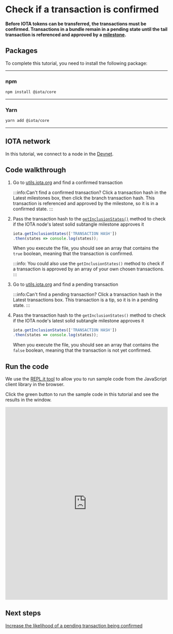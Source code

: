 # Check if a transaction is confirmed

**Before IOTA tokens can be transferred, the transactions must be confirmed. Transactions in a bundle remain in a pending state until the tail transaction is referenced and approved by a [milestone](root://getting-started/1.1/the-tangle/the-coordinator.md).**

## Packages

To complete this tutorial, you need to install the following package:

--------------------
### npm
```bash
npm install @iota/core
```
---
### Yarn
```bash
yarn add @iota/core
```
--------------------

## IOTA network

In this tutorial, we connect to a node in the [Devnet](root://getting-started/1.1/networks/overview.md).

## Code walkthrough

1. Go to [utils.iota.org](https://utils.iota.org/) and find a confirmed transaction

    :::info:Can't find a confirmed transaction?
    Click a transaction hash in the Latest milestones box, then click the branch transaction hash. This transaction is referenced and approved by the milestone, so it is in a confirmed state.
    :::

2. Pass the transaction hash to the [`getInclusionStates()`](https://github.com/iotaledger/iota.js/tree/next/packages/core#module_core.getInclusionStates) method to check if the IOTA node's latest solid subtangle milestone approves it

    ```js
   iota.getInclusionStates(['TRANSACTION HASH'])
    .then(states => console.log(states));
    ```

    When you execute the file, you should see an array that contains the `true` boolean, meaning that the transaction is confirmed.

    :::info:
    You could also use the `getInclusionStates()` method to check if a transaction is approved by an array of your own chosen transactions.
    :::

5. Go to [utils.iota.org](https://utils.iota.org) and find a pending transaction

    :::info:Can't find a pending transaction?
    Click a transaction hash in the Latest transactions box. This transaction is a tip, so it is in a pending state.
    :::

6. Pass the transaction hash to the `getInclusionStates()` method to check if the IOTA node's latest solid subtangle milestone approves it

    ```js
   iota.getInclusionStates(['TRANSACTION HASH'])
    .then(states => console.log(states));
    ```

    When you execute the file, you should see an array that contains the `false` boolean, meaning that the transaction is not yet confirmed.

## Run the code

We use the [REPL.it tool](https://repl.it) to allow you to run sample code from the JavaScript client library in the browser.

Click the green button to run the sample code in this tutorial and see the results in the window.

<iframe height="600px" width="100%" src="https://repl.it/@jake91/Check-transaction-confirmation?lite=true" scrolling="no" frameborder="no" allowtransparency="true" allowfullscreen="true" sandbox="allow-forms allow-pointer-lock allow-popups allow-same-origin allow-scripts allow-modals"></iframe>

## Next steps

[Increase the likelihood of a pending transaction being confirmed](../js/confirm-pending-bundle.md)

